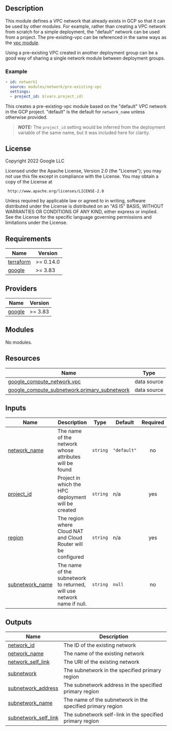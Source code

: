 ## Description

This module defines a VPC network that already exists in GCP so that it can be
used by other modules. For example, rather than creating a VPC network from
scratch for a simple deployment, the "default" network can be used from a
project. The pre-existing-vpc can be referenced in the same ways as the
[vpc module](../vpc/README.md).

Using a pre-existing VPC created in another deployment group can be a good way of
sharing a single network module between deployment groups.

### Example

```yaml
- id: network1
  source: modules/network/pre-existing-vpc
  settings:
  - project_id: $(vars.project_id)
```

This creates a pre-existing-vpc module based on the "default" VPC network in the
GCP project. "default" is the default for `network_name` unless otherwise
provided.

> **_NOTE:_** The `project_id` setting would be inferred from the deployment
> variable of the same name, but it was included here for clarity.

## License

<!-- BEGINNING OF PRE-COMMIT-TERRAFORM DOCS HOOK -->
Copyright 2022 Google LLC

Licensed under the Apache License, Version 2.0 (the "License");
you may not use this file except in compliance with the License.
You may obtain a copy of the License at

     http://www.apache.org/licenses/LICENSE-2.0

Unless required by applicable law or agreed to in writing, software
distributed under the License is distributed on an "AS IS" BASIS,
WITHOUT WARRANTIES OR CONDITIONS OF ANY KIND, either express or implied.
See the License for the specific language governing permissions and
limitations under the License.

## Requirements

| Name | Version |
|------|---------|
| <a name="requirement_terraform"></a> [terraform](#requirement\_terraform) | >= 0.14.0 |
| <a name="requirement_google"></a> [google](#requirement\_google) | >= 3.83 |

## Providers

| Name | Version |
|------|---------|
| <a name="provider_google"></a> [google](#provider\_google) | >= 3.83 |

## Modules

No modules.

## Resources

| Name | Type |
|------|------|
| [google_compute_network.vpc](https://registry.terraform.io/providers/hashicorp/google/latest/docs/data-sources/compute_network) | data source |
| [google_compute_subnetwork.primary_subnetwork](https://registry.terraform.io/providers/hashicorp/google/latest/docs/data-sources/compute_subnetwork) | data source |

## Inputs

| Name | Description | Type | Default | Required |
|------|-------------|------|---------|:--------:|
| <a name="input_network_name"></a> [network\_name](#input\_network\_name) | The name of the network whose attributes will be found | `string` | `"default"` | no |
| <a name="input_project_id"></a> [project\_id](#input\_project\_id) | Project in which the HPC deployment will be created | `string` | n/a | yes |
| <a name="input_region"></a> [region](#input\_region) | The region where Cloud NAT and Cloud Router will be configured | `string` | n/a | yes |
| <a name="input_subnetwork_name"></a> [subnetwork\_name](#input\_subnetwork\_name) | The name of the subnetwork to returned, will use network name if null. | `string` | `null` | no |

## Outputs

| Name | Description |
|------|-------------|
| <a name="output_network_id"></a> [network\_id](#output\_network\_id) | The ID of the existing network |
| <a name="output_network_name"></a> [network\_name](#output\_network\_name) | The name of the existing network |
| <a name="output_network_self_link"></a> [network\_self\_link](#output\_network\_self\_link) | The URI of the existing network |
| <a name="output_subnetwork"></a> [subnetwork](#output\_subnetwork) | The subnetwork in the specified primary region |
| <a name="output_subnetwork_address"></a> [subnetwork\_address](#output\_subnetwork\_address) | The subnetwork address in the specified primary region |
| <a name="output_subnetwork_name"></a> [subnetwork\_name](#output\_subnetwork\_name) | The name of the subnetwork in the specified primary region |
| <a name="output_subnetwork_self_link"></a> [subnetwork\_self\_link](#output\_subnetwork\_self\_link) | The subnetwork self-link in the specified primary region |
<!-- END OF PRE-COMMIT-TERRAFORM DOCS HOOK -->
